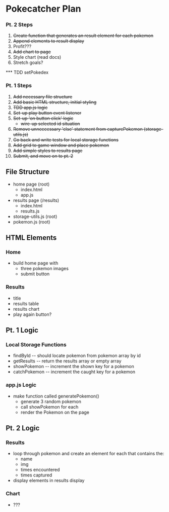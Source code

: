 # Pokecatcher Plan

### Pt. 2 Steps

1. ~~Create function that generates an result element for each pokemon~~
2. ~~Append elements to result display~~
3. Profit???
4. ~~Add chart to page~~
5. Style chart (read docs)
6. Stretch goals?

\*\*\* TDD setPokedex

### Pt. 1 Steps

1. ~~Add necessary file structure~~
2. ~~Add basic HTML structure, initial styling~~
3. ~~TDD app.js logic~~
4. ~~Set-up play button event listener~~
5. ~~Set-up 'on button click' logic~~
    - ~~wire-up selected id situation~~
6. ~~Remove unneccessary 'else' statement from capturePokemon (storage-utils.js)~~
7. ~~Go back and write tests for local storage functions~~
8. ~~Add grid to game window and place pokemon~~
9. ~~Add simple styles to results page~~
10. ~~Submit, and move on to pt. 2~~

## File Structure

-   home page (root)
    -   index.html
    -   app.js
-   results page (/results)
    -   index.html
    -   results.js
-   storage-utils.js (root)
-   pokemon.js (root)

## HTML Elements

### Home

-   build home page with
    -   three pokemon images
    -   submit button

### Results

-   title
-   results table
-   results chart
-   play again button?

## Pt. 1 Logic

### Local Storage Functions

-   findById -- should locate pokemon from pokemon array by id
-   getResults -- return the results array or empty array
-   showPokemon -- increment the shown key for a pokemon
-   catchPokemon -- increment the caught key for a pokemon

### app.js Logic

-   make function called generatePokemon()
    -   generate 3 random pokemon
    -   call showPokemon for each
    -   render the Pokemon on the page

## Pt. 2 Logic

### Results

-   loop through pokemon and create an element for each that contains the:
    -   name
    -   img
    -   times encountered
    -   times captured
-   display elements in results display

### Chart

-   ???
